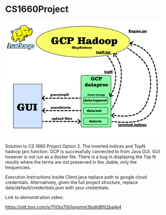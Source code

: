 # CS1660Project

![alt text](https://github.com/maxgravitte/CS1660Project/blob/main/projectDiagram.png)

Solution to CS 1660 Project Option 2.
The inverted indices and TopN hadoop jars function.
GCP is successfully connected to from Java GUI.
GUI however is not run as a docker file.
There is a bug in displaying the Top N results where the terms are not preserved in the Jtable, only the frequencies.

Execution Instructions
Inside Client.java replace path to google cloud credentials.
Alternatively, given the full project structure, replace data/default/credentials.json with your credentials.

Link to demonstration video:

https://pitt.box.com/s/17j0to70i0gysmm3bqlld8fli2bajle4
